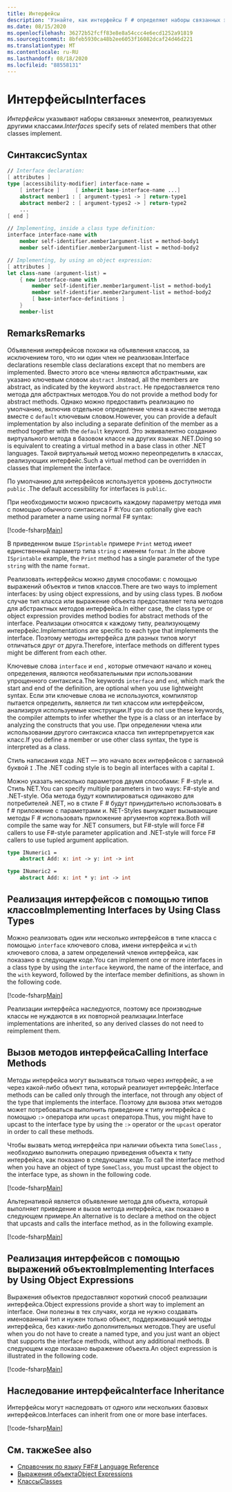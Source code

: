```yaml
---
title: Интерфейсы
description: 'Узнайте, как интерфейсы F # определяют наборы связанных элементов, реализуемых другими классами.'
ms.date: 08/15/2020
ms.openlocfilehash: 36272b52fcff83e8e8a54ccc4e6ecd1252a91819
ms.sourcegitcommit: 8bfeb5930ca48b2ee6053f16082dcaf24d46d221
ms.translationtype: MT
ms.contentlocale: ru-RU
ms.lasthandoff: 08/18/2020
ms.locfileid: "88558131"
---
```

# <a name="interfaces"></a><span data-ttu-id="2e69a-103">Интерфейсы</span><span class="sxs-lookup"><span data-stu-id="2e69a-103">Interfaces</span></span>

<span data-ttu-id="2e69a-104">*Интерфейсы* указывают наборы связанных элементов, реализуемых другими классами.</span><span class="sxs-lookup"><span data-stu-id="2e69a-104">*Interfaces* specify sets of related members that other classes implement.</span></span>

## <a name="syntax"></a><span data-ttu-id="2e69a-105">Синтаксис</span><span class="sxs-lookup"><span data-stu-id="2e69a-105">Syntax</span></span>

```fsharp
// Interface declaration:
[ attributes ]
type [accessibility-modifier] interface-name =
    [ interface ]     [ inherit base-interface-name ...]
    abstract member1 : [ argument-types1 -> ] return-type1
    abstract member2 : [ argument-types2 -> ] return-type2
    ...
[ end ]

// Implementing, inside a class type definition:
interface interface-name with
    member self-identifier.member1argument-list = method-body1
    member self-identifier.member2argument-list = method-body2

// Implementing, by using an object expression:
[ attributes ]
let class-name (argument-list) =
    { new interface-name with
        member self-identifier.member1argument-list = method-body1
        member self-identifier.member2argument-list = method-body2
        [ base-interface-definitions ]
    }
    member-list
```

## <a name="remarks"></a><span data-ttu-id="2e69a-106">Remarks</span><span class="sxs-lookup"><span data-stu-id="2e69a-106">Remarks</span></span>

<span data-ttu-id="2e69a-107">Объявления интерфейсов похожи на объявления классов, за исключением того, что ни один член не реализован.</span><span class="sxs-lookup"><span data-stu-id="2e69a-107">Interface declarations resemble class declarations except that no members are implemented.</span></span> <span data-ttu-id="2e69a-108">Вместо этого все члены являются абстрактными, как указано ключевым словом `abstract` .</span><span class="sxs-lookup"><span data-stu-id="2e69a-108">Instead, all the members are abstract, as indicated by the keyword `abstract`.</span></span> <span data-ttu-id="2e69a-109">Не предоставляется тело метода для абстрактных методов.</span><span class="sxs-lookup"><span data-stu-id="2e69a-109">You do not provide a method body for abstract methods.</span></span> <span data-ttu-id="2e69a-110">Однако можно предоставить реализацию по умолчанию, включив отдельное определение члена в качестве метода вместе с `default` ключевым словом.</span><span class="sxs-lookup"><span data-stu-id="2e69a-110">However, you can provide a default implementation by also including a separate definition of the member as a method together with the `default` keyword.</span></span> <span data-ttu-id="2e69a-111">Это эквивалентно созданию виртуального метода в базовом классе на других языках .NET.</span><span class="sxs-lookup"><span data-stu-id="2e69a-111">Doing so is equivalent to creating a virtual method in a base class in other .NET languages.</span></span> <span data-ttu-id="2e69a-112">Такой виртуальный метод можно переопределить в классах, реализующих интерфейс.</span><span class="sxs-lookup"><span data-stu-id="2e69a-112">Such a virtual method can be overridden in classes that implement the interface.</span></span>

<span data-ttu-id="2e69a-113">По умолчанию для интерфейсов используется уровень доступности `public` .</span><span class="sxs-lookup"><span data-stu-id="2e69a-113">The default accessibility for interfaces is `public`.</span></span>

<span data-ttu-id="2e69a-114">При необходимости можно присвоить каждому параметру метода имя с помощью обычного синтаксиса F #:</span><span class="sxs-lookup"><span data-stu-id="2e69a-114">You can optionally give each method parameter a name using normal F# syntax:</span></span>

[!code-fsharp[Main](~/samples/snippets/fsharp/lang-ref-1/snippet24032.fs)]

<span data-ttu-id="2e69a-115">В приведенном выше `ISprintable` примере `Print` метод имеет единственный параметр типа `string` с именем `format` .</span><span class="sxs-lookup"><span data-stu-id="2e69a-115">In the above `ISprintable` example, the `Print` method has a single parameter of the type `string` with the name `format`.</span></span>

<span data-ttu-id="2e69a-116">Реализовать интерфейсы можно двумя способами: с помощью выражений объектов и типов классов.</span><span class="sxs-lookup"><span data-stu-id="2e69a-116">There are two ways to implement interfaces: by using object expressions, and by using class types.</span></span> <span data-ttu-id="2e69a-117">В любом случае тип класса или выражение объекта предоставляет тела методов для абстрактных методов интерфейса.</span><span class="sxs-lookup"><span data-stu-id="2e69a-117">In either case, the class type or object expression provides method bodies for abstract methods of the interface.</span></span> <span data-ttu-id="2e69a-118">Реализации относятся к каждому типу, реализующему интерфейс.</span><span class="sxs-lookup"><span data-stu-id="2e69a-118">Implementations are specific to each type that implements the interface.</span></span> <span data-ttu-id="2e69a-119">Поэтому методы интерфейса для разных типов могут отличаться друг от друга.</span><span class="sxs-lookup"><span data-stu-id="2e69a-119">Therefore, interface methods on different types might be different from each other.</span></span>

<span data-ttu-id="2e69a-120">Ключевые слова `interface` и `end` , которые отмечают начало и конец определения, являются необязательными при использовании упрощенного синтаксиса.</span><span class="sxs-lookup"><span data-stu-id="2e69a-120">The keywords `interface` and `end`, which mark the start and end of the definition, are optional when you use lightweight syntax.</span></span> <span data-ttu-id="2e69a-121">Если эти ключевые слова не используются, компилятор пытается определить, является ли тип классом или интерфейсом, анализируя используемые конструкции.</span><span class="sxs-lookup"><span data-stu-id="2e69a-121">If you do not use these keywords, the compiler attempts to infer whether the type is a class or an interface by analyzing the constructs that you use.</span></span> <span data-ttu-id="2e69a-122">При определении члена или использовании другого синтаксиса класса тип интерпретируется как класс.</span><span class="sxs-lookup"><span data-stu-id="2e69a-122">If you define a member or use other class syntax, the type is interpreted as a class.</span></span>

<span data-ttu-id="2e69a-123">Стиль написания кода .NET — это начало всех интерфейсов с заглавной буквой `I` .</span><span class="sxs-lookup"><span data-stu-id="2e69a-123">The .NET coding style is to begin all interfaces with a capital `I`.</span></span>

<span data-ttu-id="2e69a-124">Можно указать несколько параметров двумя способами: F #-style и. Стиль NET.</span><span class="sxs-lookup"><span data-stu-id="2e69a-124">You can specify multiple parameters in two ways: F#-style and .NET-style.</span></span> <span data-ttu-id="2e69a-125">Оба метода будут компилироваться одинаково для потребителей .NET, но в стиле F # будут принудительно использовать в f # приложение с параметрами и. NET-Styles вынуждает вызывающие методы F # использовать приложение аргументов кортежа.</span><span class="sxs-lookup"><span data-stu-id="2e69a-125">Both will compile the same way for .NET consumers, but F#-style will force F# callers to use F#-style parameter application and .NET-style will force F# callers to use tupled argument application.</span></span>

```fsharp
type INumeric1 =
    abstract Add: x: int -> y: int -> int

type INumeric2 =
    abstract Add: x: int * y: int -> int
```

## <a name="implementing-interfaces-by-using-class-types"></a><span data-ttu-id="2e69a-126">Реализация интерфейсов с помощью типов классов</span><span class="sxs-lookup"><span data-stu-id="2e69a-126">Implementing Interfaces by Using Class Types</span></span>

<span data-ttu-id="2e69a-127">Можно реализовать один или несколько интерфейсов в типе класса с помощью `interface` ключевого слова, имени интерфейса и `with` ключевого слова, а затем определений членов интерфейса, как показано в следующем коде.</span><span class="sxs-lookup"><span data-stu-id="2e69a-127">You can implement one or more interfaces in a class type by using the `interface` keyword, the name of the interface, and the `with` keyword, followed by the interface member definitions, as shown in the following code.</span></span>

[!code-fsharp[Main](~/samples/snippets/fsharp/lang-ref-1/snippet2801.fs)]

<span data-ttu-id="2e69a-128">Реализации интерфейса наследуются, поэтому все производные классы не нуждаются в их повторной реализации.</span><span class="sxs-lookup"><span data-stu-id="2e69a-128">Interface implementations are inherited, so any derived classes do not need to reimplement them.</span></span>

## <a name="calling-interface-methods"></a><span data-ttu-id="2e69a-129">Вызов методов интерфейса</span><span class="sxs-lookup"><span data-stu-id="2e69a-129">Calling Interface Methods</span></span>

<span data-ttu-id="2e69a-130">Методы интерфейса могут вызываться только через интерфейс, а не через какой-либо объект типа, который реализует интерфейс.</span><span class="sxs-lookup"><span data-stu-id="2e69a-130">Interface methods can be called only through the interface, not through any object of the type that implements the interface.</span></span> <span data-ttu-id="2e69a-131">Поэтому для вызова этих методов может потребоваться выполнить приведение к типу интерфейса с помощью `:>` оператора или `upcast` оператора.</span><span class="sxs-lookup"><span data-stu-id="2e69a-131">Thus, you might have to upcast to the interface type by using the `:>` operator or the `upcast` operator in order to call these methods.</span></span>

<span data-ttu-id="2e69a-132">Чтобы вызвать метод интерфейса при наличии объекта типа `SomeClass` , необходимо выполнить операцию приведения объекта к типу интерфейса, как показано в следующем коде.</span><span class="sxs-lookup"><span data-stu-id="2e69a-132">To call the interface method when you have an object of type `SomeClass`, you must upcast the object to the interface type, as shown in the following code.</span></span>

[!code-fsharp[Main](~/samples/snippets/fsharp/lang-ref-1/snippet2802.fs)]

<span data-ttu-id="2e69a-133">Альтернативой является объявление метода для объекта, который выполняет приведение и вызов метода интерфейса, как показано в следующем примере.</span><span class="sxs-lookup"><span data-stu-id="2e69a-133">An alternative is to declare a method on the object that upcasts and calls the interface method, as in the following example.</span></span>

[!code-fsharp[Main](~/samples/snippets/fsharp/lang-ref-1/snippet2803.fs)]

## <a name="implementing-interfaces-by-using-object-expressions"></a><span data-ttu-id="2e69a-134">Реализация интерфейсов с помощью выражений объектов</span><span class="sxs-lookup"><span data-stu-id="2e69a-134">Implementing Interfaces by Using Object Expressions</span></span>

<span data-ttu-id="2e69a-135">Выражения объектов предоставляют короткий способ реализации интерфейса.</span><span class="sxs-lookup"><span data-stu-id="2e69a-135">Object expressions provide a short way to implement an interface.</span></span> <span data-ttu-id="2e69a-136">Они полезны в тех случаях, когда не нужно создавать именованный тип и нужен только объект, поддерживающий методы интерфейса, без каких-либо дополнительных методов.</span><span class="sxs-lookup"><span data-stu-id="2e69a-136">They are useful when you do not have to create a named type, and you just want an object that supports the interface methods, without any additional methods.</span></span> <span data-ttu-id="2e69a-137">В следующем коде показано выражение объекта.</span><span class="sxs-lookup"><span data-stu-id="2e69a-137">An object expression is illustrated in the following code.</span></span>

[!code-fsharp[Main](~/samples/snippets/fsharp/lang-ref-1/snippet2804.fs)]

## <a name="interface-inheritance"></a><span data-ttu-id="2e69a-138">Наследование интерфейса</span><span class="sxs-lookup"><span data-stu-id="2e69a-138">Interface Inheritance</span></span>

<span data-ttu-id="2e69a-139">Интерфейсы могут наследовать от одного или нескольких базовых интерфейсов.</span><span class="sxs-lookup"><span data-stu-id="2e69a-139">Interfaces can inherit from one or more base interfaces.</span></span>

[!code-fsharp[Main](~/samples/snippets/fsharp/lang-ref-1/snippet2805.fs)]

## <a name="see-also"></a><span data-ttu-id="2e69a-140">См. также</span><span class="sxs-lookup"><span data-stu-id="2e69a-140">See also</span></span>

- [<span data-ttu-id="2e69a-141">Справочник по языку F#</span><span class="sxs-lookup"><span data-stu-id="2e69a-141">F# Language Reference</span></span>](index.md)
- [<span data-ttu-id="2e69a-142">Выражения объекта</span><span class="sxs-lookup"><span data-stu-id="2e69a-142">Object Expressions</span></span>](object-expressions.md)
- [<span data-ttu-id="2e69a-143">Классы</span><span class="sxs-lookup"><span data-stu-id="2e69a-143">Classes</span></span>](classes.md)
